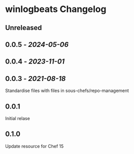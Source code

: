 # winlogbeats Changelog

## Unreleased

## 0.0.5 - *2024-05-06*

## 0.0.4 - *2023-11-01*

## 0.0.3 - *2021-08-18*

Standardise files with files in sous-chefs/repo-management

## 0.0.1

Initial relase

## 0.1.0

Update resource for Chef 15
